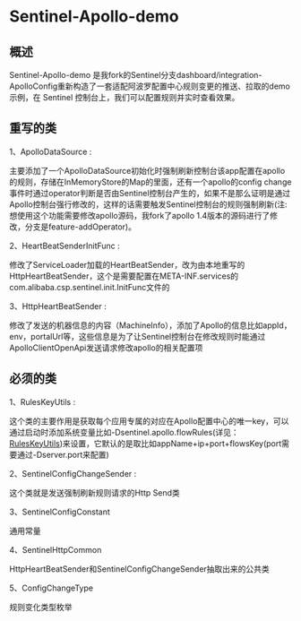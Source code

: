 # Sentinel-Apollo-demo

##  概述

Sentinel-Apollo-demo 是我fork的Sentinel分支dashboard/integration-ApolloConfig重新构造了一套适配阿波罗配置中心规则变更的推送、拉取的demo示例，在 Sentinel 控制台上，我们可以配置规则并实时查看效果。

##  重写的类
1、ApolloDataSource :

主要添加了一个ApolloDataSource初始化时强制刷新控制台该app配置在apollo的规则，存储在InMemoryStore的Map的里面，还有一个apollo的config change事件时通过operator判断是否由Sentinel控制台产生的，如果不是那么证明是通过Apollo控制台强行修改的，这样的话需要触发Sentinel控制台的规则强制刷新(注:想使用这个功能需要修改apollo源码，我fork了apollo 1.4版本的源码进行了修改，分支是feature-addOperator)。

2、HeartBeatSenderInitFunc :

修改了ServiceLoader加载的HeartBeatSender，改为由本地重写的HttpHeartBeatSender，这个是需要配置在META-INF.services的com.alibaba.csp.sentinel.init.InitFunc文件的

3、HttpHeartBeatSender :
    
修改了发送的机器信息的内容（MachineInfo），添加了Apollo的信息比如appId，env，portalUrl等，这些信息是为了让Sentinel控制台在修改规则时能通过ApolloClientOpenApi发送请求修改apollo的相关配置项

##  必须的类
1、RulesKeyUtils :

这个类的主要作用是获取每个应用专属的对应在Apollo配置中心的唯一key，可以通过启动时添加系统变量比如-Dsentinel.apollo.flowRules(详见：[RulesKeyUtils](https://github.com/finefuture/Sentinel-Apollo-demo/blob/master/src/main/java/com/example/demo/configuration/RulesKeyUtils.java))来设置，它默认的是取比如appName+ip+port+flowsKey(port需要通过-Dserver.port来配置)

2、SentinelConfigChangeSender :

这个类就是发送强制刷新规则请求的Http Send类

3、SentinelConfigConstant

通用常量

4、SentinelHttpCommon

HttpHeartBeatSender和SentinelConfigChangeSender抽取出来的公共类

5、ConfigChangeType

规则变化类型枚举

